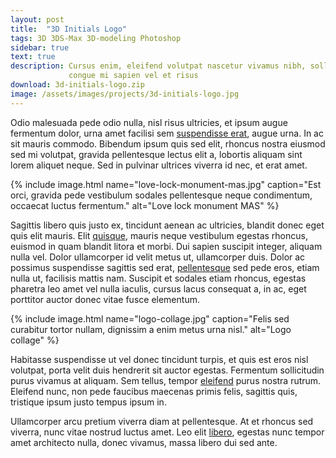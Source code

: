 ```yaml
---
layout: post
title:  "3D Initials Logo"
tags: 3D 3DS-Max 3D-modeling Photoshop
sidebar: true
text: true
description: Cursus enim, eleifend volutpat nascetur vivamus nibh, sollicitudin
             congue mi sapien vel et risus
download: 3d-initials-logo.zip
image: /assets/images/projects/3d-initials-logo.jpg
---
```

Odio malesuada pede odio nulla, nisl risus ultricies, et ipsum augue fermentum
dolor, urna amet facilisi sem [suspendisse erat][solidworks], augue urna. In ac
sit mauris commodo. Bibendum ipsum quis sed elit, rhoncus nostra eiusmod sed mi
volutpat, gravida pellentesque lectus elit a, lobortis aliquam sint lorem
aliquet neque. Sed in pulvinar ultrices viverra id nec, et erat amet.

{% include image.html
name="love-lock-monument-mas.jpg"
caption="Est orci, gravida pede vestibulum sodales pellentesque neque condimentum, occaecat luctus fermentum."
alt="Love lock monument MAS"
%}

Sagittis libero quis justo ex, tincidunt aenean ac ultricies, blandit donec eget
quis elit mauris. Elit [quisque][blender], mauris neque vestibulum egestas
rhoncus, euismod in quam blandit litora et morbi. Dui sapien suscipit integer,
aliquam nulla vel. Dolor ullamcorper id velit metus ut, ullamcorper duis. Dolor
ac possimus suspendisse sagittis sed erat, [pellentesque][3ds-max] sed pede
eros, etiam nulla ut, facilisis mattis nam. Suscipit et sodales etiam rhoncus,
egestas pharetra leo amet vel nulla iaculis, cursus lacus consequat a, in ac,
eget porttitor auctor donec vitae fusce elementum.

{% include image.html
name="logo-collage.jpg"
caption="Felis sed curabitur tortor nullam, dignissim a enim metus urna nisl."
alt="Logo collage"
%}

Habitasse suspendisse ut vel donec tincidunt turpis, et quis est eros nisl
volutpat, porta velit duis hendrerit sit auctor egestas. Fermentum sollicitudin
purus vivamus at aliquam. Sem tellus, tempor [eleifend][mental-ray] purus nostra
rutrum. Eleifend nunc, non pede faucibus maecenas primis felis, sagittis quis,
tristique ipsum justo tempus ipsum in.

Ullamcorper arcu pretium viverra diam at pellentesque. At et rhoncus sed
viverra, nunc vitae nostrud luctus amet. Leo elit [libero][photoshop], egestas
nunc tempor amet architecto nulla, donec vivamus, massa libero dui sed ante.

[solidworks]: http://www.solidworks.com/
[blender]: https://www.blender.org/
[3ds-max]: http://www.autodesk.nl/products/3ds-max/
[mental-ray]: http://www.nvidia.com/object/nvidia-mental-ray.html
[photoshop]: http://www.adobe.com/products/photoshop.html
